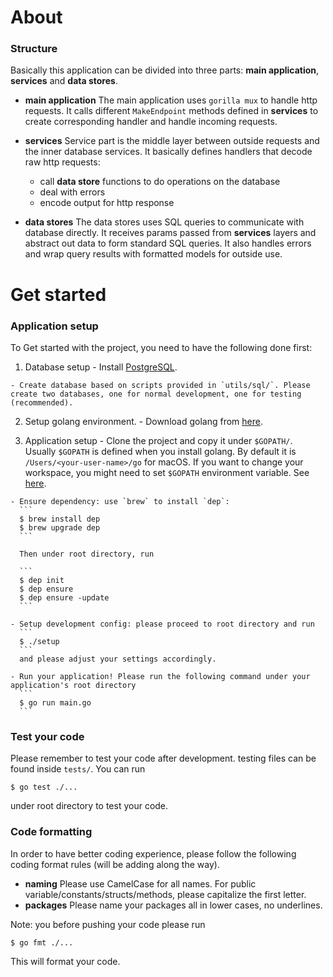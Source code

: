 # About

### Structure
Basically this application can be divided into three parts: __main application__, __services__ and __data stores__.

  - __main application__ The main application uses `gorilla mux` to handle http requests. It calls different `MakeEndpoint` methods defined in __services__ to create corresponding handler and handle incoming requests.

  - __services__ Service part is the middle layer between outside requests and the inner database services. It basically defines handlers that decode raw http requests:  
    - call __data store__ functions to do operations on the database
    - deal with errors
    - encode output for http response


  - __data stores__ The data stores uses SQL queries to communicate with database directly. It receives params passed from __services__ layers and abstract out data to form standard SQL queries. It also handles errors and wrap query results with formatted models for outside use.

# Get started

### Application setup
To Get started with the project, you need to have the following done first:

  1. Database setup
    - Install [PostgreSQL](https://www.postgresql.org/).

    - Create database based on scripts provided in `utils/sql/`. Please create two databases, one for normal development, one for testing (recommended).

  2. Setup golang environment.
    - Download golang from [here](https://golang.org/dl/).

  3. Application setup
    - Clone the project and copy it under `$GOPATH/`. Usually `$GOPATH` is defined when you install golang. By default it is `/Users/<your-user-name>/go` for macOS. If you want to change your workspace, you might need to set `$GOPATH` environment variable. See [here](https://github.com/golang/go/wiki/SettingGOPATH).

    - Ensure dependency: use `brew` to install `dep`:
      ```
      $ brew install dep
      $ brew upgrade dep
      ```

      Then under root directory, run

      ```
      $ dep init
      $ dep ensure
      $ dep ensure -update
      ```

    - Setup development config: please proceed to root directory and run
      ```
      $ ./setup
      ```
      and please adjust your settings accordingly.

    - Run your application! Please run the following command under your application's root directory
      ```
      $ go run main.go
      ```

### Test your code
Please remember to test your code after development. testing files can be found inside `tests/`. You can run
```
$ go test ./...
```
under root directory to test your code.

### Code formatting
In order to have better coding experience, please follow the following coding format rules (will be adding along the way).

  - __naming__ Please use CamelCase for all names. For public variable/constants/structs/methods, please capitalize the first letter.
  - __packages__ Please name your packages all in lower cases, no underlines.

Note: you before pushing your code please run
```
$ go fmt ./...
```
This will format your code.
